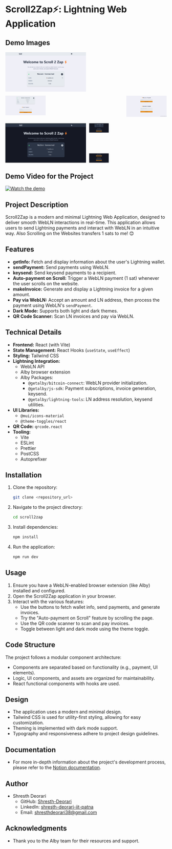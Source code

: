 # Scroll2Zap⚡: Lightning Web Application

## Demo Images

<div style="display: flex; flex-direction: column; justify-content: center; gap: 10px;">
  <div>
    <img src="images/h1.png" alt="Home Page" style="width: 50%;" />
  </div>
  <div style="display: flex; flex-direction: row; justify-content: space-between;">
    <img src="images/h2.png" alt="Page 2" style="width: 25%; margin-bottom: 5px;" />
    <img src="images/h3.png" alt="Page 3" style="width: 25%;" />
  </div>
</div>


<div style="display: flex; flex-direction: row; justify-content: center; gap: 10px; margin-top: 20px;">
  <img src="images/d1.png" alt="Dark Mode Home Page" style="width: 50%;" />
  <div style="display: flex; flex-direction: column; justify-content: space-between;">
    <img src="images/d2.png" alt="Dark Mode Page 2" style="width: 25%; margin-bottom: 5px;" />
    <img src="images/d3.png" alt="Dark Mode Page 3" style="width: 25%;" />
  </div>
</div>

## Demo Video for the Project

[![Watch the demo](http://img.youtube.com/vi/6ZDhSX2cC7g/0.jpg)](https://youtu.be/6ZDhSX2cC7g)


## Project Description

Scroll2Zap is a modern and minimal Lightning Web Application, designed to deliver smooth WebLN interactions in real-time. This application allows users to send Lightning payments and interact with WebLN in an intuitive way. Also Scrolling on the Websites transfers 1 sats to me! 😊

## Features

* **getInfo:** Fetch and display information about the user's Lightning wallet.
* **sendPayment:** Send payments using WebLN.
* **keysend:** Send keysend payments to a recipient.
* **Auto-payment on Scroll:** Trigger a WebLN payment (1 sat) whenever the user scrolls on the website.
* **makeInvoice:** Generate and display a Lightning invoice for a given amount.
* **Pay via WebLN:** Accept an amount and LN address, then process the payment using WebLN's `sendPayment`.
* **Dark Mode:** Supports both light and dark themes.
* **QR Code Scanner:** Scan LN invoices and pay via WebLN.

## Technical Details

* **Frontend:** React (with Vite)
* **State Management:** React Hooks (`useState`, `useEffect`)
* **Styling:** Tailwind CSS
* **Lightning Integration:**
    * WebLN API
    * Alby browser extension
    * Alby Packages:
        * `@getalby/bitcoin-connect`: WebLN provider initialization.
        * `@getalby/js-sdk`: Payment subscriptions, invoice generation, keysend.
        * `@getalby/lightning-tools`: LN address resolution, keysend utilities.
* **UI Libraries:**
    * `@mui/icons-material`
    * `@theme-toggles/react`
* **QR Code:** `qrcode.react`
* **Tooling:**
    * Vite
    * ESLint
    * Prettier
    * PostCSS
    * Autoprefixer

## Installation

1.  Clone the repository:
    ```bash
    git clone <repository_url>
    ```
2.  Navigate to the project directory:
    ```bash
    cd scroll2zap
    ```
3.  Install dependencies:
    ```bash
    npm install
    ```
4.  Run the application:
    ```bash
    npm run dev
    ```

## Usage

1.  Ensure you have a WebLN-enabled browser extension (like Alby) installed and configured.
2.  Open the Scroll2Zap application in your browser.
3.  Interact with the various features:
    * Use the buttons to fetch wallet info, send payments, and generate invoices.
    * Try the "Auto-payment on Scroll" feature by scrolling the page.
    * Use the QR code scanner to scan and pay invoices.
    * Toggle between light and dark mode using the theme toggle.

## Code Structure

The project follows a modular component architecture:

* Components are separated based on functionality (e.g., payment, UI elements).
* Logic, UI components, and assets are organized for maintainability.
* React functional components with hooks are used.

## Design

* The application uses a modern and minimal design.
* Tailwind CSS is used for utility-first styling, allowing for easy customization.
* Theming is implemented with dark mode support.
* Typography and responsiveness adhere to project design guidelines.

## Documentation

* For more in-depth information about the project's development process, please refer to the [Notion documentation](https://www.notion.so/Scroll2Zap-1d2396e6a0c880c684daf6ea45ea5101?pvs=4).

## Author

* Shresth Deorari
    * GitHub: [Shresth-Deorari](https://github.com/Shresth-Deorari)
    * LinkedIn: [shresth-deorari-iit-patna](https://www.linkedin.com/in/shresth-deorari/)
    * Email: shresthdeorari38@gmail.com

## Acknowledgments

* Thank you to the Alby team for their resources and support.
